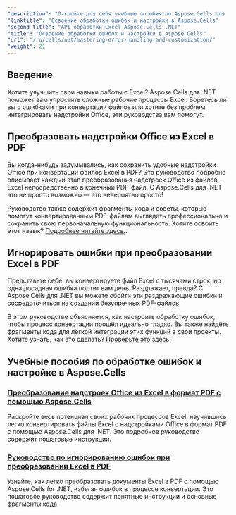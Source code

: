 ```yaml
---
"description": "Откройте для себя учебные пособия по Aspose.Cells для .NET, освойте обработку ошибок, настройте рабочие процессы Excel и преобразуйте надстройки Office в PDF с помощью удобных руководств."
"linktitle": "Освоение обработки ошибок и настройки в Aspose.Cells"
"second_title": "API обработки Excel Aspose.Cells .NET"
"title": "Освоение обработки ошибок и настройки в Aspose.Cells"
"url": "/ru/cells/net/mastering-error-handling-and-customization/"
"weight": 21
---
```


## Введение

Хотите улучшить свои навыки работы с Excel? Aspose.Cells для .NET поможет вам упростить сложные рабочие процессы Excel. Боретесь ли вы с ошибками при конвертации файлов или хотите без проблем интегрировать надстройки Office, эти руководства вам помогут.  

## Преобразовать надстройки Office из Excel в PDF  

Вы когда-нибудь задумывались, как сохранить удобные надстройки Office при конвертации файлов Excel в PDF? Это руководство подробно описывает каждый этап преобразования надстроек Office из файлов Excel непосредственно в конечный PDF-файл. С Aspose.Cells для .NET это не просто возможно — это невероятно просто!  

Руководство также содержит фрагменты кода и советы, которые помогут конвертированным PDF-файлам выглядеть профессионально и сохранить свою первоначальную функциональность. Хотите освоить этот навык? [Подробнее читайте здесь.](./render-office-add-ins-in-excel-to-pdf-format/).  

## Игнорировать ошибки при преобразовании Excel в PDF  

Представьте себе: вы конвертируете файл Excel с тысячами строк, но одна досадная ошибка портит вам день. Раздражает, правда? С Aspose.Cells для .NET вы можете обойти эти раздражающие ошибки и сосредоточиться на создании безупречных PDF-файлов.  

В этом руководстве объясняется, как настроить обработку ошибок, чтобы процесс конвертации прошёл идеально гладко. Вы также найдёте фрагменты кода для лёгкой интеграции этих функций в свои проекты. Хотите узнать, как это сделать? [Проверьте это здесь](./guide-ignore-errors-in-excel/).  

## Учебные пособия по обработке ошибок и настройке в Aspose.Cells
### [Преобразование надстроек Office из Excel в формат PDF с помощью Aspose.Cells](./render-office-add-ins-in-excel-to-pdf-format/)
Раскройте весь потенциал своих рабочих процессов Excel, научившись легко конвертировать файлы Excel с надстройками Office в формат PDF с помощью Aspose.Cells для .NET. Это подробное руководство содержит пошаговые инструкции.
### [Руководство по игнорированию ошибок при преобразовании Excel в PDF](./guide-ignore-errors-in-excel/)
Узнайте, как легко преобразовать документы Excel в PDF с помощью Aspose.Cells for .NET, избегая ошибок в процессе конвертации. Это пошаговое руководство содержит понятные инструкции и основные фрагменты кода.